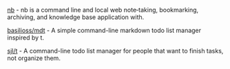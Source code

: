 [nb](https://xwmx.github.io/nb/) - nb is a command line and local web note‑taking, bookmarking, archiving, and knowledge base application with.

[basilioss/mdt](https://github.com/basilioss/mdt) - A simple command-line markdown todo list manager inspired by t.

[sjl/t](https://github.com/sjl/t) - A command-line todo list manager for people that want to finish tasks, not organize them.
